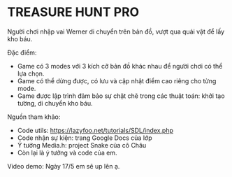 # TREASURE HUNT PRO

Người chơi nhập vai Werner di chuyển trên bản đồ,
vượt qua quái vật để lấy kho báu.

Đặc điểm:
- Game có 3 modes với 3 kích cỡ bản đồ khác nhau để 
người chơi có thể lựa chọn.
- Game có thể dừng được, có lưu và cập nhật điểm cao riêng
cho từng mode.
- Game được lập trình đảm bảo sự chặt chẽ trong các thuật toán:
khởi tạo tường, di chuyển kho báu.

Nguồn tham khảo: 
+ Code utils: https://lazyfoo.net/tutorials/SDL/index.php
+ Code nhận sự kiện: trang Google Docs của lớp
+ Ý tưởng Media.h: project Snake của cô Châu
+ Còn lại là ý tưởng và code của em.

Video demo: Ngày 17/5 em sẽ up lên ạ.
